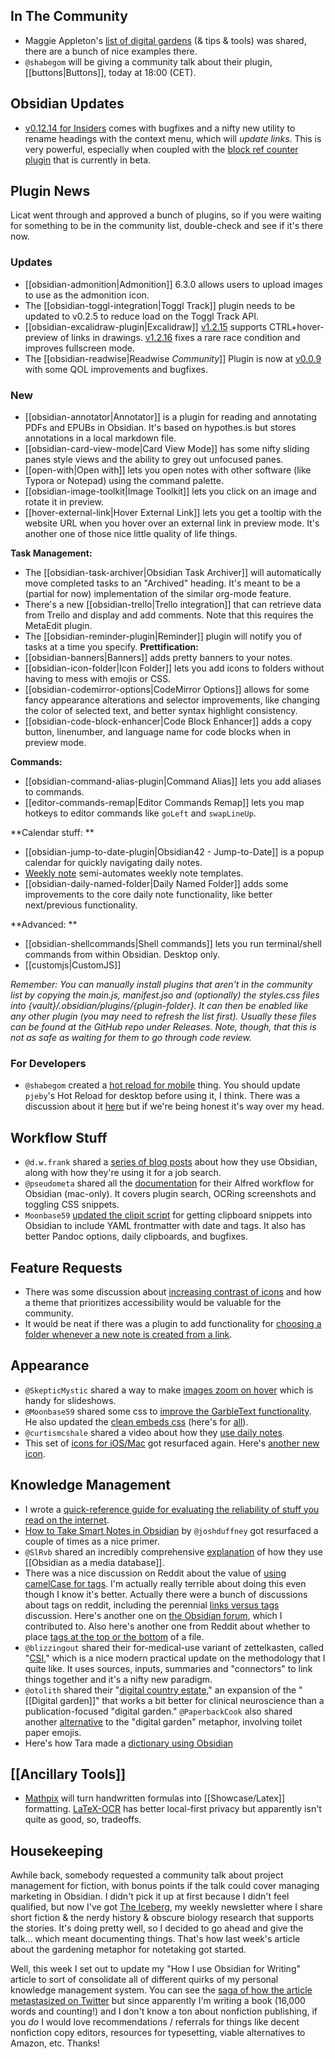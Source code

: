 ## In The Community

* Maggie Appleton's [list of digital gardens](https://github.com/MaggieAppleton/digital-gardeners) (& tips & tools) was shared, there are a bunch of nice examples there. 
* `@shabegom` will be giving a community talk about their plugin, [[buttons|Buttons]], today at 18:00 (CET).

## Obsidian Updates

* [v0.12.14 for Insiders](https://forum.obsidian.md/t/obsidian-release-v0-12-14-insider-build/23046) comes with bugfixes and a nifty new utility to rename headings with the context menu, which will _update links_. This is very powerful, especially when coupled with the [block ref counter plugin](https://github.com/shabegom/obsidian-reference-count/releases/tag/0.1.0) that is currently in beta. 

## Plugin News

Licat went through and approved a bunch of plugins, so if you were waiting for something to be in the community list, double-check and see if it's there now. 

### Updates

* [[obsidian-admonition|Admonition]] 6.3.0 allows users to upload images to use as the admonition icon.
* The [[obsidian-toggl-integration|Toggl Track]] plugin needs to be updated to v0.2.5 to reduce load on the Toggl Track API. 
* [[obsidian-excalidraw-plugin|Excalidraw]] [v1.2.15](https://github.com/zsviczian/obsidian-excalidraw-plugin/releases/tag/1.2.15) supports CTRL+hover-preview of links in drawings. [v1.2.16](https://github.com/zsviczian/obsidian-excalidraw-plugin/releases/tag/1.2.16) fixes a rare race condition and improves fullscreen mode. 
* The [[obsidian-readwise|Readwise _Community_]] Plugin is now at [v0.0.9](https://github.com/renehernandez/obsidian-readwise/releases/tag/0.0.9) with some QOL improvements and bugfixes. 

### New

* [[obsidian-annotator|Annotator]] is a plugin for reading and annotating PDFs and EPUBs in Obsidian. It's based on hypothes.is but stores annotations in a local markdown file. 
* [[obsidian-card-view-mode|Card View Mode]] has some nifty sliding panes style views and the ability to grey out unfocused panes. 
* [[open-with|Open with]] lets you open notes with other software (like Typora or Notepad) using the command palette. 
* [[obsidian-image-toolkit|Image Toolkit]] lets you click on an image and rotate it in preview. 
* [[hover-external-link|Hover External Link]] lets you get a tooltip with the website URL when you hover over an external link in preview mode. It's another one of those nice little quality of life things. 

**Task Management:**

* The [[obsidian-task-archiver|Obsidian Task Archiver]] will automatically move completed tasks to an "Archived" heading. It's meant to be a (partial for now) implementation of the similar org-mode feature.
* There's a new [[obsidian-trello|Trello integration]] that can retrieve data from Trello and display and add comments. Note that this requires the MetaEdit plugin. 
* The [[obsidian-reminder-plugin|Reminder]] plugin will notify you of tasks at a time you specify. 
**Prettification:**
* [[obsidian-banners|Banners]] adds pretty banners to your notes. 
* [[obsidian-icon-folder|Icon Folder]] lets you add icons to folders without having to mess with emojis or CSS. 
* [[obsidian-codemirror-options|CodeMirror Options]] allows for some fancy appearance alterations and selector improvements, like changing the color of selected text, and better syntax highlight consistency. 
* [[obsidian-code-block-enhancer|Code Block Enhancer]] adds a copy button, linenumber, and language name for code blocks when in preview mode. 

**Commands:**

* [[obsidian-command-alias-plugin|Command Alias]] lets you add aliases to commands. 
* [[editor-commands-remap|Editor Commands Remap]] lets you map hotkeys to editor commands like `goLeft` and `swapLineUp`. 

**Calendar stuff: **

* [[obsidian-jump-to-date-plugin|Obsidian42 - Jump-to-Date]] is a popup calendar for quickly navigating daily notes. 
* [Weekly note](https://github.com/maloneya/ObsidianWeekly) semi-automates weekly note templates. 
* [[obsidian-daily-named-folder|Daily Named Folder]] adds some improvements to the core daily note functionality, like better next/previous functionality. 

**Advanced: **

* [[obsidian-shellcommands|Shell commands]] lets you run terminal/shell commands from within Obsidian. Desktop only. 
* [[customjs|CustomJS]]

_Remember: You can manually install plugins that aren't in the community list by copying the main.js, manifest.jso and (optionally) the styles.css files into {vault}/.obsidian/plugins/{plugin-folder}. It can then be enabled like any other plugin (you may need to refresh the list first). Usually these files can be found at the GitHub repo under Releases. Note, though, that this is not as safe as waiting for them to go through code review._

### For Developers

* `@shabegom` created a [hot reload for mobile](https://github.com/shabegom/obsidian-hot-reload-mobile/releases/tag/1.0.2) thing. You should update `pjeby`'s Hot Reload for desktop before using it, I think. There was a discussion about it [here](http://discordapp.com/channels/686053708261228577/840286264964022302/879405215235854386) but if we're being honest it's way over my head. 

## Workflow Stuff

* `@d.w.frank` shared a [series of blog posts](https://dwf.bigpencil.net/series/obsidian/) about how they use Obsidian, along with how they're using it for a job search.
* `@pseudometa` shared all the [documentation](https://github.com/chrisgrieser/shimmering-obsidian) for their Alfred workflow for Obsidian (mac-only). It covers plugin search, OCRing screenshots and toggling CSS snippets. 
* `Moonbase59` [updated the clipit script](https://forum.obsidian.md/t/clipboard-snippets-in-your-inbox-for-later-review-even-when-obsidian-closed/22850) for getting clipboard snippets into Obsidian to include YAML frontmatter with date and tags. It also has better Pandoc options, daily clipboards, and bugfixes. 

## Feature Requests

* There was some discussion about [increasing contrast of icons](https://forum.obsidian.md/t/enhance-default-color-contrast-of-the-icons/23045/3) and how a theme that prioritizes accessibility would be valuable for the community.
* It would be neat if there was a plugin to add functionality for [choosing a folder whenever a new note is created from a link](https://forum.obsidian.md/t/choose-a-folder-whenever-a-new-note-is-created-from-a-link/23177). 

## Appearance

* `@SkepticMystic` shared a way to make [images zoom on hover](https://discord.com/channels/686053708261228577/722584061087842365/878721627427323974) which is handy for slideshows. 
* `@Moonbase59` shared some css to [improve the GarbleText functionality](https://forum.obsidian.md/t/garble-text-on-screen-to-hide-private-info-with-added-features/23143). He also updated the [clean embeds css](https://forum.obsidian.md/t/meta-post-common-css-hacks/1978/394) (here's for [all](https://forum.obsidian.md/t/meta-post-common-css-hacks/1978/411)). 
* `@curtismcshale` shared a video about how they [use daily notes](https://youtu.be/14GSuqWh4oU). 
* This set of [icons for iOS/Mac](https://www.reddit.com/r/ObsidianMD/comments/l6amlf/three_icons_for_a_better_mac_experience/) got resurfaced again. Here's [another new icon](https://twitter.com/Gavmn/status/1431286249814315010?s=20). 

## Knowledge Management

* I wrote a [quick-reference guide for evaluating the reliability of stuff you read on the internet](https://eleanorkonik.com/evaluating-references/). 
* [How to Take Smart Notes in Obsidian](https://knowledgework.substack.com/p/how-to-take-smart-notes-in-obsidian) by `@joshduffney` got resurfaced a couple of times as a nice primer. 
* `@SlRvb` shared an incredibly comprehensive [explanation](https://forum.obsidian.md/t/slrvbs-mediadb-setup/23227) of how they use [[Obsidian as a media database]]. 
* There was a nice discussion on Reddit about the value of [using camelCase for tags](https://www.reddit.com/r/ObsidianMD/comments/pbzqia/tags_or_tags/). I'm actually really terrible about doing this even though I know it's better. Actually there were a bunch of discussions about tags on reddit, including the perennial [links versus tags](https://www.reddit.com/r/ObsidianMD/comments/pb0rrv/tags_what_is_the_difference_between_tagging_with/) discussion. Here's another one on [the Obsidian forum](https://forum.obsidian.md/t/how-do-you-use-tags/23172/5), which I contributed to. Also here's another one from Reddit about whether to place [tags at the top or the bottom](https://www.reddit.com/r/ObsidianMD/comments/pacv14/tags_on_top_of_note_or_bottom/) of a file. 
* `@blizzingout` shared their for-medical-use variant of zettelkasten, called "[CSI](https://discord.com/channels/686053708261228577/710585052769157141/879686732675706911)," which is a nice modern practical update on the methodology that I quite like. It uses sources, inputs, summaries and "connectors" to link things together and it's a nifty new paradigm. 
* `@otolith` shared their "[digital country estate](https://discord.com/channels/686053708261228577/710585052769157141/879520742063112273)," an expansion of the "[[Digital garden]]" that works a bit better for clinical neuroscience than a publication-focused "digital garden." `@PaperbackCook` also shared another [alternative](https://discord.com/channels/686053708261228577/710585052769157141/879140427607973898) to the "digital garden" metaphor, involving toilet paper emojis. 
* Here's how Tara made a [dictionary using Obsidian](https://tamethestars.wordpress.com/2021/08/24/how-to-make-a-dictionary-with-obsidianmd/)

## [[Ancillary Tools]]

* [Mathpix](https://mathpix.com/) will turn handwritten formulas into [[Showcase/Latex]] formatting. [LaTeX-OCR](https://github.com/lukas-blecher/LaTeX-OCR/) has better local-first privacy but apparently isn't quite as good, so, tradeoffs. 

## Housekeeping

Awhile back, somebody requested a community talk about project management for fiction, with bonus points if the talk could cover managing marketing in Obsidian. I didn't pick it up at first because I didn't feel qualified, but now I've got [The Iceberg](http://newsletter.eleanorkonik.com/), my weekly newsletter where I share short fiction & the nerdy history & obscure biology research that supports the stories. It's doing pretty well, so I decided to go ahead and give the talk... which meant documenting things. That's how last week's article about the gardening metaphor for notetaking got started. 

Well, this week I set out to update my "How I use Obsidian for Writing" article to sort of consolidate all of different quirks of my personal knowledge management system. You can see the [saga of how the article metastasized on Twitter](https://twitter.com/EleanorKonik/status/1429850365747466248) but since apparently I'm writing a book (16,000 words and counting!) and I don't know a ton about nonfiction publishing, if you _do_ I would love recommendations / referrals for things like decent nonfiction copy editors, resources for typesetting, viable alternatives to Amazon, etc. Thanks! 